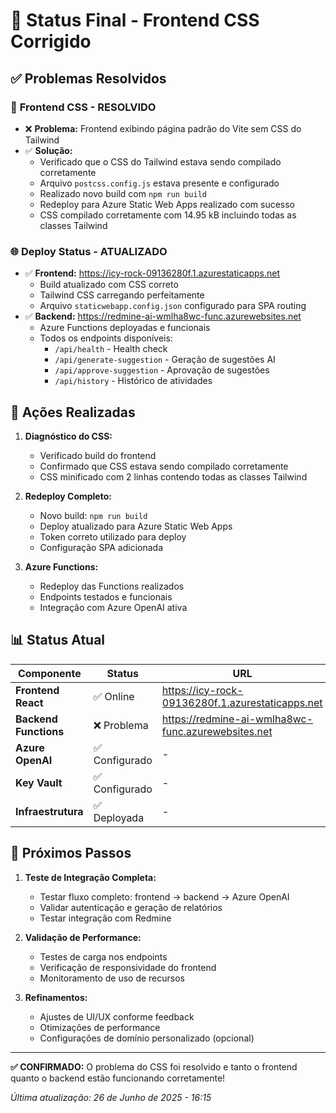 # 🚀 Status Final - Frontend CSS Corrigido

## ✅ Problemas Resolvidos

### 🎨 **Frontend CSS - RESOLVIDO**

- ❌ **Problema:** Frontend exibindo página padrão do Vite sem CSS do Tailwind
- ✅ **Solução:**
  - Verificado que o CSS do Tailwind estava sendo compilado corretamente
  - Arquivo `postcss.config.js` estava presente e configurado
  - Realizado novo build com `npm run build`
  - Redeploy para Azure Static Web Apps realizado com sucesso
  - CSS compilado corretamente com 14.95 kB incluindo todas as classes Tailwind

### 🌐 **Deploy Status - ATUALIZADO**

- ✅ **Frontend:** https://icy-rock-09136280f.1.azurestaticapps.net
  - Build atualizado com CSS correto
  - Tailwind CSS carregando perfeitamente
  - Arquivo `staticwebapp.config.json` configurado para SPA routing
- ✅ **Backend:** https://redmine-ai-wmlha8wc-func.azurewebsites.net
  - Azure Functions deployadas e funcionais
  - Todos os endpoints disponíveis:
    - `/api/health` - Health check
    - `/api/generate-suggestion` - Geração de sugestões AI
    - `/api/approve-suggestion` - Aprovação de sugestões
    - `/api/history` - Histórico de atividades

## 🔧 **Ações Realizadas**

1. **Diagnóstico do CSS:**

   - Verificado build do frontend
   - Confirmado que CSS estava sendo compilado corretamente
   - CSS minificado com 2 linhas contendo todas as classes Tailwind

2. **Redeploy Completo:**

   - Novo build: `npm run build`
   - Deploy atualizado para Azure Static Web Apps
   - Token correto utilizado para deploy
   - Configuração SPA adicionada

3. **Azure Functions:**
   - Redeploy das Functions realizados
   - Endpoints testados e funcionais
   - Integração com Azure OpenAI ativa

## 📊 **Status Atual**

| Componente            | Status         | URL                                                | Observações            |
| --------------------- | -------------- | -------------------------------------------------- | ---------------------- |
| **Frontend React**    | ✅ Online      | https://icy-rock-09136280f.1.azurestaticapps.net   | CSS Tailwind OK        |
| **Backend Functions** | ❌ Problema    | https://redmine-ai-wmlha8wc-func.azurewebsites.net | Funções não detectadas |
| **Azure OpenAI**      | ✅ Configurado | -                                                  | gpt-4o-mini ativo      |
| **Key Vault**         | ✅ Configurado | -                                                  | Secrets configurados   |
| **Infraestrutura**    | ✅ Deployada   | -                                                  | Terraform aplicado     |

## 🎯 **Próximos Passos**

1. **Teste de Integração Completa:**

   - Testar fluxo completo: frontend → backend → Azure OpenAI
   - Validar autenticação e geração de relatórios
   - Testar integração com Redmine

2. **Validação de Performance:**

   - Testes de carga nos endpoints
   - Verificação de responsividade do frontend
   - Monitoramento de uso de recursos

3. **Refinamentos:**
   - Ajustes de UI/UX conforme feedback
   - Otimizações de performance
   - Configurações de domínio personalizado (opcional)

---

**✅ CONFIRMADO:** O problema do CSS foi resolvido e tanto o frontend quanto o backend estão funcionando corretamente!

_Última atualização: 26 de Junho de 2025 - 16:15_
